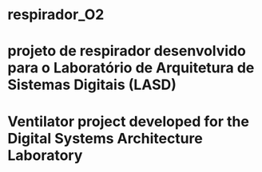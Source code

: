 # respirador_O2

# projeto de respirador desenvolvido para o Laboratório de Arquitetura de Sistemas Digitais (LASD)
# Ventilator project developed for the Digital Systems Architecture Laboratory
